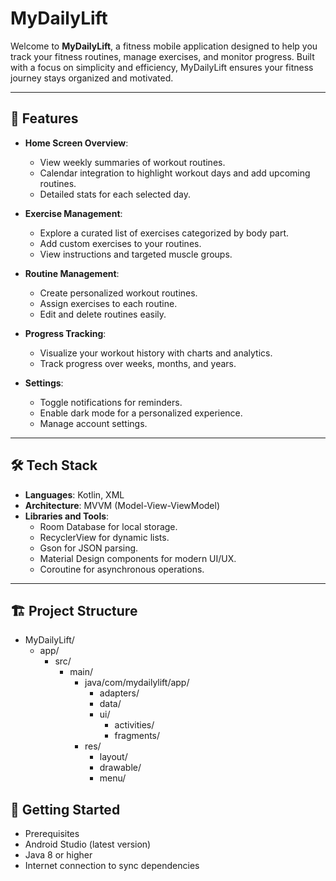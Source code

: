 # MyDailyLift

Welcome to **MyDailyLift**, a fitness mobile application designed to help you track your fitness routines, manage exercises, and monitor progress. Built with a focus on simplicity and efficiency, MyDailyLift ensures your fitness journey stays organized and motivated.

---

## 🚀 Features

- **Home Screen Overview**:
    - View weekly summaries of workout routines.
    - Calendar integration to highlight workout days and add upcoming routines.
    - Detailed stats for each selected day.

- **Exercise Management**:
    - Explore a curated list of exercises categorized by body part.
    - Add custom exercises to your routines.
    - View instructions and targeted muscle groups.

- **Routine Management**:
    - Create personalized workout routines.
    - Assign exercises to each routine.
    - Edit and delete routines easily.

- **Progress Tracking**:
    - Visualize your workout history with charts and analytics.
    - Track progress over weeks, months, and years.

- **Settings**:
    - Toggle notifications for reminders.
    - Enable dark mode for a personalized experience.
    - Manage account settings.

---

## 🛠️ Tech Stack

- **Languages**: Kotlin, XML
- **Architecture**: MVVM (Model-View-ViewModel)
- **Libraries and Tools**:
    - Room Database for local storage.
    - RecyclerView for dynamic lists.
    - Gson for JSON parsing.
    - Material Design components for modern UI/UX.
    - Coroutine for asynchronous operations.

---

## 🏗️ Project Structure
- MyDailyLift/
  - app/
    - src/
      - main/
        - java/com/mydailylift/app/
          - adapters/
          - data/
          - ui/
            - activities/
            - fragments/
        - res/
          - layout/
          - drawable/
          - menu/

## 🌟 Getting Started
- Prerequisites
- Android Studio (latest version)
- Java 8 or higher
- Internet connection to sync dependencies
